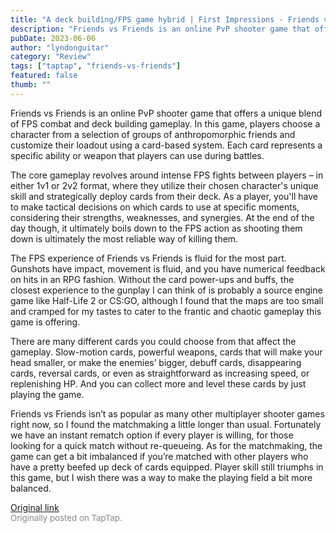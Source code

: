 ```yaml
---
title: "A deck building/FPS game hybrid | First Impressions - Friends vs Friends"
description: "Friends vs Friends is an online PvP shooter game that offers a unique blend of FPS combat and deck building gameplay. In this game, players choose a character from a selection of groups of anthropomorphic friends and customize their loadout using a card-based system. Each card represents a specific ability or weapon that players can use during battles."
pubDate: 2023-06-06
author: "lyndonguitar"
category: "Review"
tags: ["taptap", "friends-vs-friends"]
featured: false
thumb: ""
---
```


Friends vs Friends is an online PvP shooter game that offers a unique blend of FPS combat and deck building gameplay. In this game, players choose a character from a selection of groups of anthropomorphic friends and customize their loadout using a card-based system. Each card represents a specific ability or weapon that players can use during battles.

The core gameplay revolves around intense FPS fights between players – in either 1v1 or 2v2 format, where they utilize their chosen character's unique skill and strategically deploy cards from their deck. As a player, you'll have to make tactical decisions on which cards to use at specific moments, considering their strengths, weaknesses, and synergies. At the end of the day though, it ultimately boils down to the FPS action as shooting them down is ultimately the most reliable way of killing them.

The FPS experience of Friends vs Friends is fluid for the most part. Gunshots have impact, movement is fluid, and you have numerical feedback on hits in an RPG fashion. Without the card power-ups and buffs, the closest experience to the gunplay I can think of is probably a source engine game like Half-Life 2 or CS:GO, although I found that the maps are too small and cramped for my tastes to cater to the frantic and chaotic gameplay this game is offering.

There are many different cards you could choose from that affect the gameplay. Slow-motion cards, powerful weapons, cards that will make your head smaller, or make the enemies’ bigger, debuff cards, disappearing cards, reversal cards, or even as straightforward as increasing speed, or replenishing HP. And you can collect more and level these cards by just playing the game.

Friends vs Friends isn’t as popular as many other multiplayer shooter games right now, so I found the matchmaking a little longer than usual. Fortunately we have an instant rematch option if every player is willing, for those looking for a quick match without re-queueing. As for the matchmaking, the game can get a bit imbalanced if you’re matched with other players who have a pretty beefed up deck of cards equipped. Player skill still triumphs in this game, but I wish there was a way to make the playing field a bit more balanced.

[Original link](https://www.taptap.io/post/5772069)<br><span style="font-size: 0.95em; color: #888;">Originally posted on TapTap.</span>
